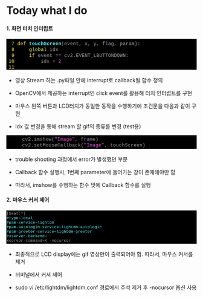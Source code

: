 # Today what I do

#### 1. 화면 터치 인터럽트

![image-1.png](./image-1.png)

- 영상 Stream 하는 .py파일 안에 interrupt로 callback될 함수 정의

- OpenCV에서 제공하는 interrupt인 click event를 활용해 터치 인터럽트를 구현

- 마우스 왼쪽 버튼과 LCD터치가 동일한 동작을 수행하기에 조건문을 다음과 같이 구현

- idx 값 변경을 통해 stream 할 gif의 종류를 변경 (test용)

![image-2.png](./image-2.png)

- trouble shooting 과정에서 error가 발생했던 부분

- Callback 함수 실행시, 1번째 parameter에 들어가는 창이 존재해야만 함

- 따라서, imshow를 수행하는 함수 및에 Callback 함수를 실행

#### 2. 마우스 커서 제어

![image.png](./image.png)

- 최종적으로 LCD display에는 gif 영상만이 출력되어야 함. 따라서, 마우스 커서를 제거

- 터미널에서 커서 제어

- sudo vi /etc/lightdm/lightdm.conf 경로에서 주석 제거 후 -nocursor 옵션 사용
